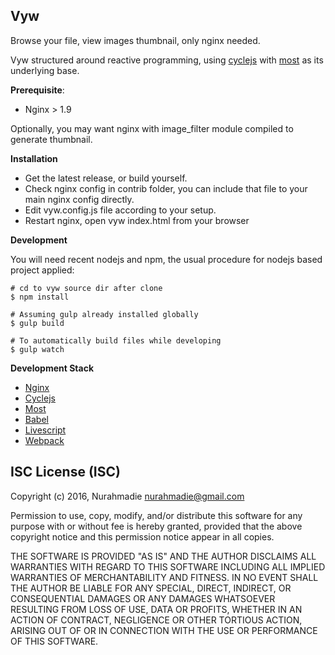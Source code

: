 Vyw
---

Browse your file, view images thumbnail, only nginx needed.  

Vyw structured around reactive programming, using [cyclejs](http://cycle.js.org/) with [most](https://github.com/cujojs/most) as its underlying base.

**Prerequisite**:

- Nginx > 1.9

Optionally, you may want nginx with image_filter module compiled to generate thumbnail.

**Installation**

- Get the latest release, or build yourself.
- Check nginx config in contrib folder, you can include that file to your main nginx config directly.
- Edit vyw.config.js file according to your setup.
- Restart nginx, open vyw index.html from your browser

**Development**

You will need recent nodejs and npm, the usual procedure for nodejs based project applied:
```
# cd to vyw source dir after clone
$ npm install

# Assuming gulp already installed globally
$ gulp build

# To automatically build files while developing
$ gulp watch
```

**Development Stack**

- [Nginx](http://nginx.org/)
- [Cyclejs](http://cycle.js.org/)
- [Most](https://github.com/cujojs/most)
- [Babel](https://babeljs.io/)
- [Livescript](http://livescript.net/)
- [Webpack](https://webpack.github.io/)



ISC License (ISC)
---
Copyright (c) 2016, Nurahmadie <nurahmadie@gmail.com>

Permission to use, copy, modify, and/or distribute this software for any purpose with or without fee is hereby granted, provided that the above copyright notice and this permission notice appear in all copies.

THE SOFTWARE IS PROVIDED "AS IS" AND THE AUTHOR DISCLAIMS ALL WARRANTIES WITH REGARD TO THIS SOFTWARE INCLUDING ALL IMPLIED WARRANTIES OF MERCHANTABILITY AND FITNESS. IN NO EVENT SHALL THE AUTHOR BE LIABLE FOR ANY SPECIAL, DIRECT, INDIRECT, OR CONSEQUENTIAL DAMAGES OR ANY DAMAGES WHATSOEVER RESULTING FROM LOSS OF USE, DATA OR PROFITS, WHETHER IN AN ACTION OF CONTRACT, NEGLIGENCE OR OTHER TORTIOUS ACTION, ARISING OUT OF OR IN CONNECTION WITH THE USE OR PERFORMANCE OF THIS SOFTWARE.
